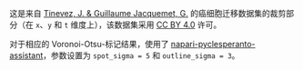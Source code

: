 这是来自 [Tinevez, J. & Guillaume Jacquemet, G.](https://zenodo.org/record/5206107#.ZFthHnZBxPa) 的癌细胞迁移数据集的裁剪部分（在 `x`、`y` 和 `t` 维度上），该数据集采用 [CC BY 4.0](https://creativecommons.org/licenses/by/4.0/legalcode) 许可。

对于相应的 Voronoi-Otsu-标记结果，使用了 [napari-pyclesperanto-assistant](https://github.com/clEsperanto/napari_pyclesperanto_assistant)，参数设置为 `spot_sigma = 5` 和 `outline_sigma = 3`。